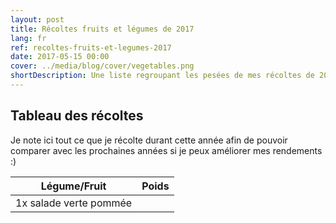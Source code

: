 ```yaml
---
layout: post
title: Récoltes fruits et légumes de 2017
lang: fr
ref: recoltes-fruits-et-legumes-2017
date: 2017-05-15 00:00
cover: ../media/blog/cover/vegetables.png
shortDescription: Une liste regroupant les pesées de mes récoltes de 2017.
---
```


## Tableau des récoltes
Je note ici tout ce que je récolte durant cette année afin de pouvoir comparer avec les prochaines années si je peux améliorer mes rendements :)

|Légume/Fruit   	            |Poids   	|
|-------------------------------|-----------|
| 1x salade verte pommée 	    |           |
